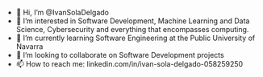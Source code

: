 - 👋 Hi, I’m @IvanSolaDelgado
- 👀 I’m interested in Software Development, Machine Learning and Data Science, Cybersecurity and everything that encompasses computing.
- 🌱 I’m currently learning Software Engineering at the Public University of Navarra
- 💞️ I’m looking to collaborate on Software Development projects
- 📫 How to reach me: linkedin.com/in/ivan-sola-delgado-058259250

<!---
IvanSolaDelgado/IvanSolaDelgado is a ✨ special ✨ repository because its `README.md` (this file) appears on your GitHub profile.
You can click the Preview link to take a look at your changes.
--->
